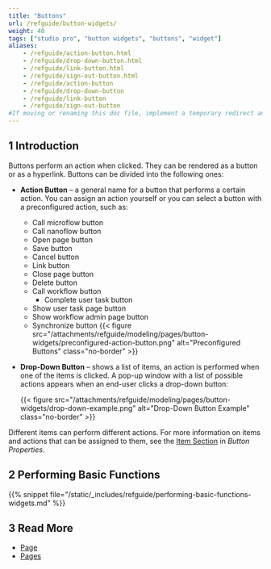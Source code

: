 ```yaml
---
title: "Buttons"
url: /refguide/button-widgets/
weight: 40
tags: ["studio pro", "button widgets", "buttons", "widget"]
aliases:
    - /refguide/action-button.html
    - /refguide/drop-down-button.html
    - /refguide/link-button.html
    - /refguide/sign-out-button.html
    - /refguide/action-button
    - /refguide/drop-down-button
    - /refguide/link-button
    - /refguide/sign-out-button
#If moving or renaming this doc file, implement a temporary redirect and let the respective team know they should update the URL in the product. See Mapping to Products for more details.
---
```


## 1 Introduction

Buttons perform an action when clicked. They can be rendered as a button or as a hyperlink. Buttons can be divided into the following ones:

* **Action Button** – a general name for a button that performs a certain action. You can assign an action yourself or you can select a button with a preconfigured action, such as: 
    * Call microflow button
    * Call nanoflow button
    * Open page button
    * Save button
    * Cancel button
    * Link button
    * Close page button
    * Delete button
    * Call workflow button
        * Complete user task button
    * Show user task page button
    * Show workflow admin page button
    * Synchronize button
    {{< figure src="/attachments/refguide/modeling/pages/button-widgets/preconfigured-action-button.png" alt="Preconfigured Buttons" class="no-border" >}}

* **Drop-Down Button** – shows a list of items, an action is performed when one of the items is clicked. A pop-up window with a list of possible actions appears when an end-user clicks a drop-down button:

    {{< figure src="/attachments/refguide/modeling/pages/button-widgets/drop-down-example.png" alt="Drop-Down Button Example" class="no-border" >}}

Different items can perform different actions. For more information on items and actions that can be assigned to them, see the [Item Section](/refguide/button-properties/#items) in *Button Properties*.  

## 2 Performing Basic Functions

{{% snippet file="/static/_includes/refguide/performing-basic-functions-widgets.md" %}}

## 3 Read More

* [Page](/refguide/page/)
* [Pages](/refguide/pages/)
